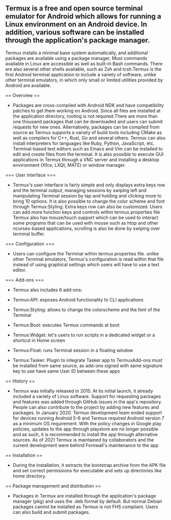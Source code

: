 ## Termux is a free and open source terminal emulator for Android which allows for running a Linux environment on an Android device. In addition, various software can be installed through the application's package manager.
Termux installs a minimal base system automatically, and additional packages are available using a package manager.
Most commands available in Linux are accessible as well as built-in Bash commands. There are also several other shells available, such as Zsh and tcsh.Termux is the first Android terminal application to include a variety of software, unlike other terminal emulators, in which only small or limited utilities provided by Android are available.


== Overview ==
- Packages are cross-compiled with Android NDK and have compatibility patches to get them working on Android. Since all files are installed at the application directory, rooting is not required.There are more than one thousand packages that can be downloaded and users can submit requests for new ones.
Alternatively, packages can be compiled from source as Termux supports a variety of build tools including CMake as well as compilers for C++, Rust, Go and several others.
Termux can also install interpreters for languages like Ruby, Python, JavaScript, etc.
Terminal-based text editors such as Emacs and Vim can be installed to edit and create files from the terminal.
It is also possible to execute GUI applications in Termux through a VNC server and installing a desktop environment (Xfce, LXQt, MATE) or window manager.


=== User interface ===
- Termux's user interface is fairly simple and only displays extra keys row and the terminal output, managing sessions by swiping left and manipulating Terminal session by tap and holding and clicking more to bring 10 options. It is also possible to change the color scheme and font through Termux:Styling.
Extra keys row can also be customized. Users can add more function keys and controls within termux.properties file
Termux also has mouse/touch support which can be used to interact some programs that can be used with mouse such as htop and other ncurses-based applications, scrolling is also be done by swiping over terminal buffer.


=== Configuration ===
- Users can configure the Terminal within termux.properties file. unlike other Terminal emulators, Termux's configuration is read within that file instead of using graphical settings which users will have to use a text editor.


=== Add-ons ===
- Termux also includes 6 add-ons:

- Termux:API: exposes Android functionality to CLI applications
- Termux:Styling: allows to change the colorscheme and the font of the Terminal
- Termux:Boot: executes Termux commands at boot
- Termux:Widget: let's users to run scripts in a dedicated widget or a shortcut in Home screen
- Termux:Float: runs Terminal session in a floating window
- Termux:Tasker: Plugin to integrate Tasker app to TermuxAdd-ons must be installed from same source, as add-ons signed with same signature key to use have same User ID between these apps


== History ==
- Termux was initially released in 2015. At its initial launch, it already included a variety of Linux software. Support for requesting packages and features was added through GitHub issues in the app's repository. People can also contribute to the project by adding new features and packages.
In January 2020. Termux development team ended support for devices running Android 5-6 and Termux required Android version 7 as a minimum OS requirement.
With the policy changes in Google play policies, updates to the app through playstore are no longer possible and as such, it is recommended to install the app through alternative sources.
As of 2021 Termux is maintained by collaborators and the current development were behind Fornwall's maintenance to the app


== Installation ==
- During the installation, it extracts the bootstrap archive from the APK file and set correct permissions for executable and sets up directories like home directory.


== Package management and distribution ==
- Packages in Termux are installed through the application's package manager (pkg) and uses the .deb format by default. But normal Debian packages cannot be installed as Termux is not FHS compliant.
Users can also build and submit packages.
